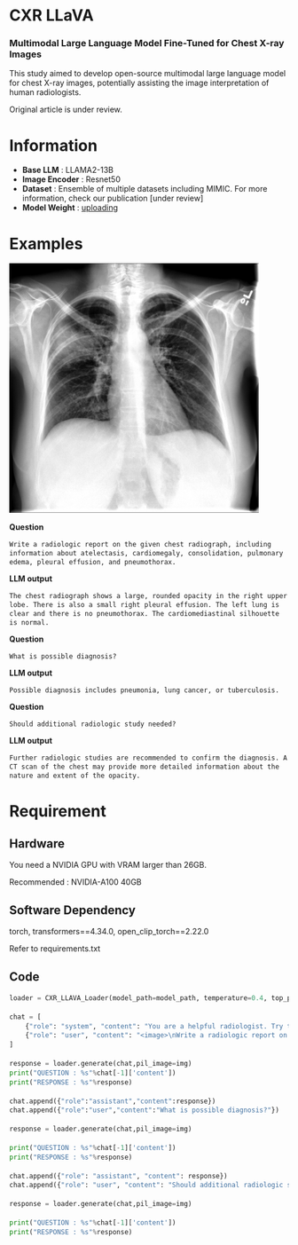 # CXR LLaVA
### Multimodal Large Language Model Fine-Tuned for Chest X-ray Images

This study aimed to develop open-source multimodal large language model for chest X-ray images, potentially assisting the image interpretation of human radiologists. 

Original article is under review.

# Information
* **Base LLM** : LLAMA2-13B
* **Image Encoder** : Resnet50
* **Dataset** : Ensemble of multiple datasets including MIMIC. For more information, check our publication [under review]
* **Model Weight** : [uploading](https://google.com)

# Examples
<img src="/IMG/img.jpg" width="450px" ></img><br/>

**Question**

    Write a radiologic report on the given chest radiograph, including information about atelectasis, cardiomegaly, consolidation, pulmonary edema, pleural effusion, and pneumothorax.

**LLM output**

    The chest radiograph shows a large, rounded opacity in the right upper lobe. There is also a small right pleural effusion. The left lung is clear and there is no pneumothorax. The cardiomediastinal silhouette is normal. 

**Question**

    What is possible diagnosis?

**LLM output**

    Possible diagnosis includes pneumonia, lung cancer, or tuberculosis. 

**Question**

    Should additional radiologic study needed?

**LLM output**

    Further radiologic studies are recommended to confirm the diagnosis. A CT scan of the chest may provide more detailed information about the nature and extent of the opacity. 


# Requirement
## Hardware
You need a NVIDIA GPU with VRAM larger than 26GB.

Recommended : NVIDIA-A100 40GB

## Software Dependency
torch, transformers==4.34.0, open_clip_torch==2.22.0

Refer to requirements.txt

## Code
```python
loader = CXR_LLAVA_Loader(model_path=model_path, temperature=0.4, top_p=0.8)

chat = [
    {"role": "system", "content": "You are a helpful radiologist. Try to interpret chest x ray image and answer to the question that user provides."},
    {"role": "user", "content": "<image>\nWrite a radiologic report on the given chest radiograph, including information about atelectasis, cardiomegaly, consolidation, pulmonary edema, pleural effusion, and pneumothorax.\n"}
]

response = loader.generate(chat,pil_image=img)
print("QUESTION : %s"%chat[-1]['content'])
print("RESPONSE : %s"%response)

chat.append({"role":"assistant","content":response})
chat.append({"role":"user","content":"What is possible diagnosis?"})

response = loader.generate(chat,pil_image=img)

print("QUESTION : %s"%chat[-1]['content'])
print("RESPONSE : %s"%response)

chat.append({"role": "assistant", "content": response})
chat.append({"role": "user", "content": "Should additional radiologic study needed?"})

response = loader.generate(chat,pil_image=img)

print("QUESTION : %s"%chat[-1]['content'])
print("RESPONSE : %s"%response)
```




